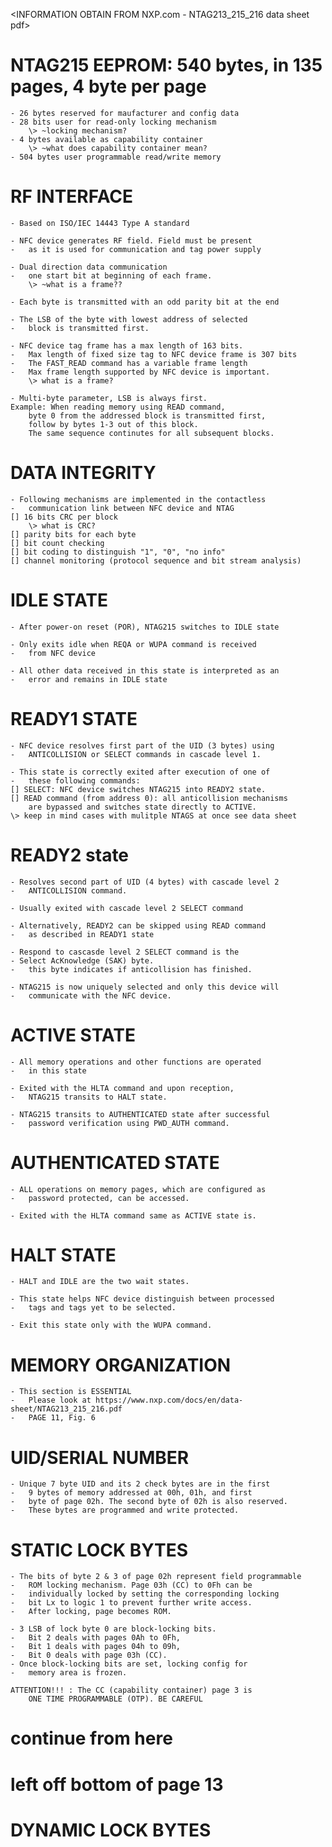 <INFORMATION OBTAIN FROM NXP.com - NTAG213_215_216 data sheet pdf>

# NTAG215 EEPROM: 540 bytes, in 135 pages, 4 byte per page
	- 26 bytes reserved for maufacturer and config data
	- 28 bits user for read-only locking mechanism
		\> ~locking mechanism?
	- 4 bytes available as capability container
		\> ~what does capability container mean?
	- 504 bytes user programmable read/write memory


# RF INTERFACE
	- Based on ISO/IEC 14443 Type A standard
	
	- NFC device generates RF field. Field must be present
	-	as it is used for communication and tag power supply
	
	- Dual direction data communication
	- 	one start bit at beginning of each frame.
		\> ~what is a frame??

	- Each byte is transmitted with an odd parity bit at the end
		
	- The LSB of the byte with lowest address of selected
	- 	block is transmitted first.

	- NFC device tag frame has a max length of 163 bits.
	- 	Max length of fixed size tag to NFC device frame is 307 bits
	- 	The FAST_READ command has a variable frame length
	-	Max frame length supported by NFC device is important.
		\> what is a frame?

	- Multi-byte parameter, LSB is always first. 
	Example: When reading memory using READ command,
		byte 0 from the addressed block is transmitted first,
		follow by bytes 1-3 out of this block.
		The same sequence continutes for all subsequent blocks.

# DATA INTEGRITY
	- Following mechanisms are implemented in the contactless
	- 	communication link between NFC device and NTAG
	[] 16 bits CRC per block
		\> what is CRC?
	[] parity bits for each byte
	[] bit count checking
	[] bit coding to distinguish "1", "0", "no info"
	[] channel monitoring (protocol sequence and bit stream analysis)

# IDLE STATE
	- After power-on reset (POR), NTAG215 switches to IDLE state

	- Only exits idle when REQA or WUPA command is received
	-	from NFC device

	- All other data received in this state is interpreted as an
	-	error and remains in IDLE state

# READY1 STATE
	- NFC device resolves first part of the UID (3 bytes) using
	-	ANTICOLLISION or SELECT commands in cascade level 1.
	
	- This state is correctly exited after execution of one of
	-	these following commands:
	[] SELECT: NFC device switches NTAG215 into READY2 state.
	[] READ command (from address 0): all anticollision mechanisms
		are bypassed and switches state directly to ACTIVE.
	\> keep in mind cases with mulitple NTAGS at once see data sheet

# READY2 state
	- Resolves second part of UID (4 bytes) with cascade level 2
	-	ANTICOLLISION command.

	- Usually exited with cascade level 2 SELECT command

	- Alternatively, READY2 can be skipped using READ command
	-	as described in READY1 state

	- Respond to cascasde level 2 SELECT command is the 
	- Select AcKnowledge (SAK) byte.
	-	this byte indicates if anticollision has finished.

	- NTAG215 is now uniquely selected and only this device will 
	-	communicate with the NFC device.

# ACTIVE STATE
	- All memory operations and other functions are operated
	-	in this state

	- Exited with the HLTA command and upon reception,
	-	NTAG215 transits to HALT state.

	- NTAG215 transits to AUTHENTICATED state after successful
	-	password verification using PWD_AUTH command.

# AUTHENTICATED STATE
	- ALL operations on memory pages, which are configured as
	-	password protected, can be accessed.

	- Exited with the HLTA command same as ACTIVE state is.

# HALT STATE
	- HALT and IDLE are the two wait states.

	- This state helps NFC device distinguish between processed
	-	tags and tags yet to be selected.

	- Exit this state only with the WUPA command.

# MEMORY ORGANIZATION
	- This section is ESSENTIAL
	-	Please look at https://www.nxp.com/docs/en/data-sheet/NTAG213_215_216.pdf
	- 	PAGE 11, Fig. 6

# UID/SERIAL NUMBER
	- Unique 7 byte UID and its 2 check bytes are in the first
	-	9 bytes of memory addressed at 00h, 01h, and first
	-	byte of page 02h. The second byte of 02h is also reserved.
	-	These bytes are programmed and write protected.

# STATIC LOCK BYTES
	- The bits of byte 2 & 3 of page 02h represent field programmable
	-	ROM locking mechanism. Page 03h (CC) to 0Fh can be
	-	individually locked by setting the corresponding locking
	-	bit Lx to logic 1 to prevent further write access.
	-	After locking, page becomes ROM.

	- 3 LSB of lock byte 0 are block-locking bits.
	-	Bit 2 deals with pages 0Ah to 0Fh,
	-	Bit 1 deals with pages 04h to 09h,
	-	Bit 0 deals with page 03h (CC).
	- Once block-locking bits are set, locking config for
	- 	memory area is frozen.

	ATTENTION!!! : The CC (capability container) page 3 is 
		ONE TIME PROGRAMMABLE (OTP). BE CAREFUL

# continue from here
# left off bottom of page 13
# DYNAMIC LOCK BYTES

